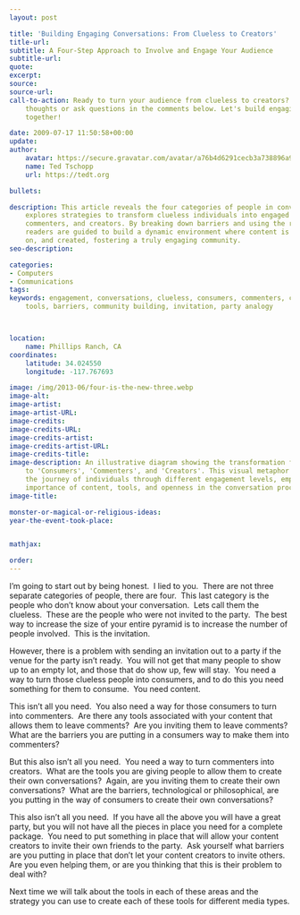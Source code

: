 ```yaml
---
layout: post

title: 'Building Engaging Conversations: From Clueless to Creators'
title-url:
subtitle: A Four-Step Approach to Involve and Engage Your Audience
subtitle-url:
quote:
excerpt:
source:
source-url:
call-to-action: Ready to turn your audience from clueless to creators? Share your
    thoughts or ask questions in the comments below. Let's build engaging conversations
    together!

date: 2009-07-17 11:50:58+00:00
update:
author:
    avatar: https://secure.gravatar.com/avatar/a76b4d6291cecb3a738896a971bfb903?s=512&d=mp&r=g
    name: Ted Tschopp
    url: https://tedt.org

bullets:

description: This article reveals the four categories of people in conversations and
    explores strategies to transform clueless individuals into engaged consumers,
    commenters, and creators. By breaking down barriers and using the right tools,
    readers are guided to build a dynamic environment where content is shared, commented
    on, and created, fostering a truly engaging community.
seo-description:

categories:
- Computers
- Communications
tags:
keywords: engagement, conversations, clueless, consumers, commenters, creators, content,
    tools, barriers, community building, invitation, party analogy



location:
    name: Phillips Ranch, CA
coordinates:
    latitude: 34.024550
    longitude: -117.767693

image: /img/2013-06/four-is-the-new-three.webp
image-alt:
image-artist:
image-artist-URL:
image-credits:
image-credits-URL:
image-credits-artist:
image-credits-artist-URL:
image-credits-title:
image-description: An illustrative diagram showing the transformation from 'Clueless'
    to 'Consumers', 'Commenters', and 'Creators'. This visual metaphor represents
    the journey of individuals through different engagement levels, emphasizing the
    importance of content, tools, and openness in the conversation process.
image-title:

monster-or-magical-or-religious-ideas:
year-the-event-took-place:


mathjax:

order:
---
```

I’m going to start out by being honest.  I lied to you.  There are not three separate categories of people, there are four.  This last category is the people who don’t know about your conversation.  Lets call them the clueless.  These are the people who were not invited to the party.  The best way to increase the size of your entire pyramid is to increase the number of people involved.  This is the invitation.

However, there is a problem with sending an invitation out to a party if the venue for the party isn’t ready.  You will not get that many people to show up to an empty lot, and those that do show up, few will stay.  You need a way to turn those clueless people into consumers, and to do this you need something for them to consume.  You need content.

This isn’t all you need.  You also need a way for those consumers to turn into commenters.  Are there any tools associated with your content that allows them to leave comments?  Are you inviting them to leave comments?  What are the barriers you are putting in a consumers way to make them into commenters?

But this also isn’t all you need.  You need a way to turn commenters into creators.  What are the tools you are giving people to allow them to create their own conversations?  Again, are you inviting them to create their own conversations?  What are the barriers, technological or philosophical, are you putting in the way of consumers to create their own conversations?

This also isn’t all you need.  If you have all the above you will have a great party, but you will not have all the pieces in place you need for a complete package.  You need to put something in place that will allow your content creators to invite their own friends to the party.  Ask yourself what barriers are you putting in place that don’t let your content creators to invite others.  Are you even helping them, or are you thinking that this is their problem to deal with?

Next time we will talk about the tools in each of these areas and the strategy you can use to create each of these tools for different media types.